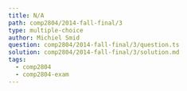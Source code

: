 ```yaml
---
title: N/A
path: comp2804/2014-fall-final/3
type: multiple-choice
author: Michiel Smid
question: comp2804/2014-fall-final/3/question.ts
solution: comp2804/2014-fall-final/3/solution.md
tags:
  - comp2804
  - comp2804-exam
---
```

